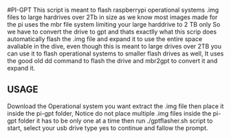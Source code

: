 #PI-GPT
This script is meant to flash raspberrypi operational systems .img files to large hardrives over 2Tb in size 
as we know most images made for the pi uses the mbr file system limiting your large harddrive to 2 TB only 
So we have to convert the drive to gpt and thats exactlly what this scrip does automatically flash the .img file
and expand it to use the entire space avaliable in the dive, even though this is meant to large drives over 2TB 
you can use it to flash operational systems to smaller flash drives as well,
It uses the good old dd command to flash the drive and mbr2gpt to convert it and expand it. 

## USAGE
Download the Operational system you want extract the .img file then place it inside the pi-gpt folder,
Notice do not place multiple .img files inside the pi-gpt folder it has to be only one at a time
then run ./gptflasher.sh script to start,
select your usb drive type yes to continue and fallow the prompt.

